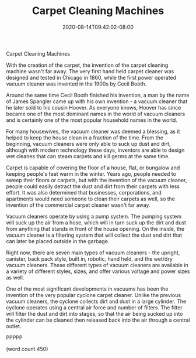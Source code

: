 ﻿---
title: "Carpet Cleaning Machines"
date: 2020-08-14T09:42:02-08:00
description: "Vacuum Cleaners Tips for Web Success"
featured_image: "/images/Vacuum Cleaners.jpg"
tags: ["Vacuum Cleaners"]
---

Carpet Cleaning Machines

With the creation of the carpet, the invention of the
carpet cleaning machine wasn't far away.  The very
first hand held carpet cleaner was designed and
tested in Chicago in 1860, while the first power
operated vacuum cleaner was invented in the 1900s 
by Cecil Booth.

Around the same time Cecil Booth finished his
invention, a man by the name of James Spangler came
up with his own invention - a vacuum cleaner that
he later sold to his cousin Hoover.  As everyone
knows, Hoover has since became one of the most
dominant names in the world of vacuum cleaners and
is certainly one of the most popular household
names in the world.

For many housewives, the vacuum cleaner was deemed
a blessing, as it helped to keep the house clean
in a fraction of the time.  From the beginning,
vacuum cleaners were only able to suck up dust and
dirt, although with modern technology these days,
inventors are able to design wet cleanes that can
steam carpets and kill germs at the same time.

Carpet is capable of covering the floor of a 
house, flat, or bungalow and keeping people's feet
warm in the winter.  Years ago, people needed to
sweep their floors or carpets, but with the
invention of the vacuum cleaner, people could 
easily detract the dust and dirt from their
carpets with less effort.  It was also determined
that businesses, corporations, and apartments
would need someone to clean their carpets as
well, so the invention of the commercial carpet
cleaner wasn't far away.

Vacuum cleaners operate by using a pump system.
The pumping system will suck up the air from a 
hose, which will in turn suck up the dirt and
dust from anything that stands in front of the
house opening.  On the inside, the vacuum cleaner
is a filtering system that will collect the dust
and dirt that can later be placed outside in the
garbage.

Right now, there are seven main types of vacuum
cleaners - the upright, canister, back pack style,
built in, robotic, hand held, and the wet/dry
vacuum cleaners.  These different types of vacuum
cleaners are available in a variety of different
styles, sizes, and offer various voltage and
power sizes as well.

One of the most significant developments in 
vacuums has been the invention of the very popular
cyclone carpet cleaner.  Unlike the previous
vacuum cleaners, the cyclone collects dirt and
dust in a large cylinder.  The cyclone operates
using a central air force and number of filters.
The filter will filter the dust and dirt into
stages, so that the air being sucked up into the
cylinder can be cleaned then released back into
the air through a central outlet.

PPPPP

(word count 450)
